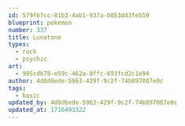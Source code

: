 ```yaml
---
id: 579f67cc-81b3-4ab1-937a-b053d43fe559
blueprint: pokemon
number: 337
title: Lunatone
types:
  - rock
  - psychic
art:
  - 985cdb78-e59c-462a-8ffc-693fcd2c1e94
author: 4d8d6ede-5963-429f-9c2f-74b897007e0c
tags:
  - basic
updated_by: 4d8d6ede-5963-429f-9c2f-74b897007e0c
updated_at: 1716493322
---
```

